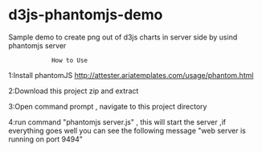 d3js-phantomjs-demo
===================

Sample demo to create png out of d3js charts in server side by usind phantomjs server
                
                How to Use
1:Install phantomJS http://attester.ariatemplates.com/usage/phantom.html

2:Download this project zip and extract

3:Open command prompt , navigate to this project directory

4:run command "phantomjs server.js" , this will start the server ,if everything goes well you can see the following message "web server is running on port 9494"




